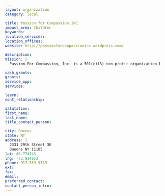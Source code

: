 ```yaml
---
layout: organization
category: local

title: Passion for Compassion INC.
impact_area: Children
keywords: 
location_services: 
location_offices: 
website: http://passionforcompassioninc.wordpress.com/

description: 
mission: |
  Passion For Compassion, Inc. is a 501(c)(3) non-profit organization based in New York State. Our mission is to enhance the lives of young individuals with disabilities in a variety of ways. Currently, we have two programs in place: 1) Blissful Bedrooms: Bedroom makeovers for young individuals with disabilities, and 2) Yoga Wonderland: Where young individuals of ALL abilities unite to shine their light. Passion For Compassion, Inc. aims to take a holistic approach when improving the lives of young individuals with disabilities - from their home-life, to their social/leisure/therapeutic needs.

cash_grants: 
grants: 
service_opp: 
services: 

learn: 
cont_relationship: 

salutation: 
first_name: 
last_name: 
title_contact_person: 

city: Queens
state: NY
address: |
  2331 29th Street 3K    
  Queens NY 11105
lat: 40.774143
lng: -73.914953
phone: 917-359-9319
ext: 
fax: 
email: 
preferred_contact: 
contact_person_intro: 
---
```

